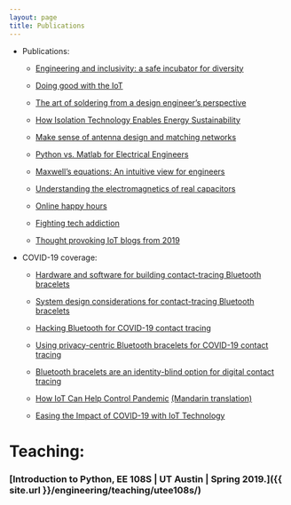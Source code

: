 ```yaml
---
layout: page
title: Publications
---
```

              
* Publications:

	* [Engineering and inclusivity: a safe incubator for diversity](https://www.eeworldonline.com/engineering-and-inclusivity-a-safe-incubator-for-diversity/)
	
	* [Doing good with the IoT](https://internetofthingsagenda.techtarget.com/blog/IoT-Agenda/Doing-good-with-IoT-to-overcome-utility-challenges)

	* [The art of soldering from a design engineer’s perspective](https://www.electronicproducts.com/Education/Career/The_art_of_soldering_from_a_design_engineer_s_perspective.aspx)

	* [How Isolation Technology Enables Energy Sustainability](https://www.powersystemsdesign.com/articles/how-isolation-technology-enables-energy-sustainability/22/16529)

	* [Make sense of antenna design and matching networks](https://www.edn.com/make-sense-of-antenna-design-and-matching-networks/)

	* [Python vs. Matlab for Electrical Engineers](https://www.eeweb.com/profile/asemelshimi/articles/python-vs-matlab-for-electrical-engineers)

	* [Maxwell’s equations: An intuitive view for engineers](https://www.powerelectronictips.com/intuitive-view-of-maxwells-equations-faq/)

	* [Understanding the electromagnetics of real capacitors](https://www.powerelectronictips.com/understanding-electromagnetics-real-capacitors/)

	* [Online happy hours](https://www.linkedin.com/pulse/online-happy-hours-asem-elshimi/?published=t)

	* [Fighting tech addiction](https://www.linkedin.com/pulse/yet-another-post-against-tech-addiction-asem-elshimi/ "article on linkedIn")

	* [Thought provoking IoT blogs from 2019](https://internetofthingsagenda.techtarget.com/feature/Thought-provoking-IoT-blogs-from-2019)
	
* COVID-19 coverage:
	
	* [Hardware and software for building contact-tracing Bluetooth bracelets](https://www.edn.com/hardware-and-software-for-building-contact-tracing-bluetooth-bracelets/)
	
	* [System design considerations for contact-tracing Bluetooth bracelets](https://www.edn.com/system-design-considerations-for-contact-tracing-bluetooth-bracelets/)
	
	* [Hacking Bluetooth for COVID-19 contact tracing](https://www.edn.com/?p=4468894&preview=1&_ppp=76a7f1922f)
	
	* [Using privacy-centric Bluetooth bracelets for COVID-19 contact tracing](https://www.edn.com/?p=4468901&preview=1&_ppp=d842545d62)
	
	* [Bluetooth bracelets are an identity-blind option for digital contact tracing](https://venturebeat.com/2020/06/06/bluetooth-bracelets-are-an-identity-blind-option-for-digital-contact-tracing/)
	
	* [How IoT Can Help Control Pandemic](https://www.eetimes.com/how-iot-can-help-control-pandemic/?sf233705222=1)   [(Mandarin translation)](https://www.eettaiwan.com/20200521nt71-how-iot-can-help-control-pandemic/)
	
	* [Easing the Impact of COVID-19 with IoT Technology](https://www.silabs.com/community/blog.entry.html/2020/05/01/easing_the_impactofcovid-19withiottechnology-KCUs)

# Teaching:

### [Introduction to Python, EE 108S | UT Austin | Spring 2019.]({{ site.url }}/engineering/teaching/utee108s/)